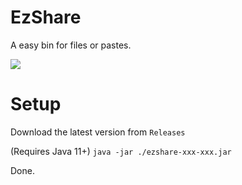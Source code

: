 # EzShare

A easy bin for files or pastes.

![](https://i.ibb.co/J5FSbhZ/image.png)

# Setup

Download the latest version from `Releases`  

(Requires Java 11+) `java -jar ./ezshare-xxx-xxx.jar`

Done.